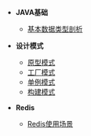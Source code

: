 * **JAVA基础**
    * [基本数据类型剖析](doc/basetype.md)
    
* **设计模式**
    * [原型模式](pattern/prototype.md)
    * [工厂模式](pattern/factory.md)
    * [单例模式](pattern/single.md)
    * [构建模式](pattern/build.md)
    
* **Redis**
	* [Redis使用场景](redis/operator.md)
	